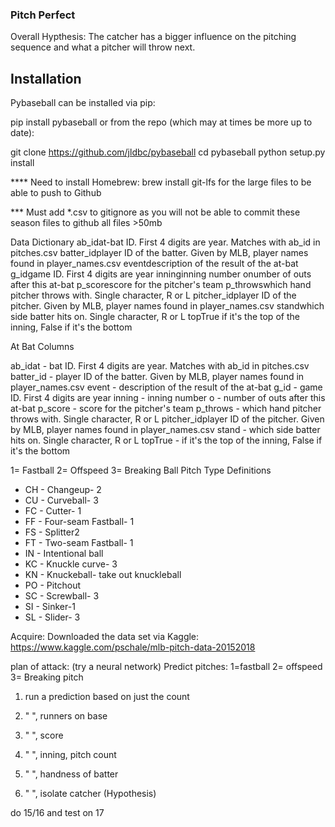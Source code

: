 ### Pitch Perfect

Overall Hypthesis: The catcher has a bigger influence on the pitching sequence and what a pitcher will throw next.


## Installation

Pybaseball can be installed via pip:

pip install pybaseball
or from the repo (which may at times be more up to date):

git clone https://github.com/jldbc/pybaseball
cd pybaseball
python setup.py install


**** Need to install Homebrew: brew install git-lfs for the large files to be able to push to Github


*** Must add *.csv to gitignore as you will not be able to commit these season files to github all files >50mb






Data Dictionary
ab_idat-bat ID. First 4 digits are year. Matches with ab_id in pitches.csv
batter_idplayer ID of the batter. Given by MLB, player names found in player_names.csv
eventdescription of the result of the at-bat
g_idgame ID. First 4 digits are year
inninginning number
onumber of outs after this at-bat
p_scorescore for the pitcher's team
p_throwswhich hand pitcher throws with. Single character, R or L
pitcher_idplayer ID of the pitcher. Given by MLB, player names found in player_names.csv
standwhich side batter hits on. Single character, R or L
topTrue if it's the top of the inning, False if it's the bottom


At Bat Columns

ab_idat - bat ID. First 4 digits are year. Matches with ab_id in pitches.csv
batter_id - player ID of the batter. Given by MLB, player names found in player_names.csv
event - description of the result of the at-bat
g_id - game ID. First 4 digits are year
inning - inning number
o - number of outs after this at-bat
p_score - score for the pitcher's team
p_throws - which hand pitcher throws with. Single character, R or L
pitcher_idplayer ID of the pitcher. Given by MLB, player names found in player_names.csv
stand - which side batter hits on. Single character, R or L
topTrue - if it's the top of the inning, False if it's the bottom

1= Fastball 2= Offspeed 3= Breaking Ball
Pitch Type Definitions
* CH - Changeup- 2
* CU - Curveball- 3
* FC - Cutter- 1
* FF - Four-seam Fastball- 1
* FS - Splitter2
* FT - Two-seam Fastball- 1
* IN - Intentional ball
* KC - Knuckle curve- 3
* KN - Knuckeball- take out knuckleball
* PO - Pitchout
* SC - Screwball- 3
* SI - Sinker-1
* SL - Slider- 3

Acquire:
Downloaded the data set via Kaggle: https://www.kaggle.com/pschale/mlb-pitch-data-20152018

plan of attack:
(try a neural network) 
Predict pitches: 1=fastball 2= offspeed 3= Breaking pitch

1. run a prediction based on just the count
2. " ", runners on base
3. " ", score
4. " ", inning, pitch count
4. " ", handness of batter

5. " ", isolate catcher 
(Hypothesis)


do 15/16 and test on 17